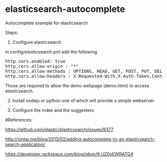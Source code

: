 # elasticsearch-autocomplete
Autocomplete example for elasticsearch

Steps:

1. Configure elasticsearch

in config/elasticsearch.yml add the following

<pre>
http.cors.enabled: true
http.cors.allow-origin : "*"
http.cors.allow-methods : OPTIONS, HEAD, GET, POST, PUT, DELETE
http.cors.allow-headers : X-Requested-With,X-Auth-Token,Content-Type, Content-Length
</pre>

Those are required to allow the demo webpage (demo.html) to access elasticsearch.

2. Install nodejs or python one of which will provide a simple webserver

3. Configure the index and the suggesters

#References:

https://github.com/elastic/elasticsearch/issues/9377

http://jontai.me/blog/2013/02/adding-autocomplete-to-an-elasticsearch-search-application/

https://developer.rackspace.com/blog/qbox/#.UZ0yEWRATQ4
